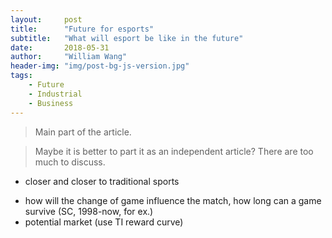 ```yaml
---
layout:     post
title:      "Future for esports"
subtitle:   "What will esport be like in the future"
date:       2018-05-31
author:     "William Wang"
header-img: "img/post-bg-js-version.jpg"
tags:
    - Future
    - Industrial
    - Business
---
```


> Main part of the article.

> Maybe it is better to part it as an independent article? There are too much to discuss. 
* closer and closer to traditional sports
<!-- * how retired players make their lives (live-streaming, setup companies, become exers) -->
* how will the change of game influence the match, how long can a game survive (SC, 1998-now, for ex.)
* potential market (use TI reward curve)